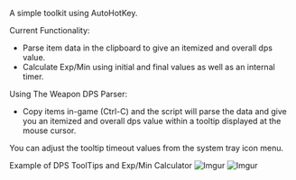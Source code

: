 A simple toolkit using AutoHotKey.


Current Functionality:
 - Parse item data in the clipboard to give an itemized and overall dps value.
 - Calculate Exp/Min using initial and final values as well as an internal timer.
 
Using The Weapon DPS Parser:
 - Copy items in-game (Ctrl-C) and the script will parse the data and give you an
	itemized and overall dps value within a tooltip displayed at the mouse cursor.
 

You can adjust the tooltip timeout values from the system tray icon menu.
 
 
 
Example of DPS ToolTips and Exp/Min Calculator
![Imgur](http://i.imgur.com/2VIqWKF.png)
![Imgur](http://i.imgur.com/MRIEeGp.png)